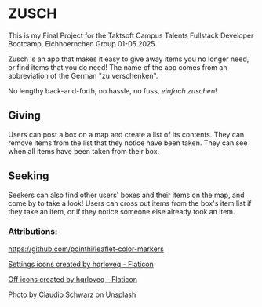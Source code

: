 # ZUSCH

This is my Final Project for the Taktsoft Campus Talents Fullstack Developer Bootcamp, Eichhoernchen Group 01-05.2025.

Zusch is an app that makes it easy to give away items you no longer need, or find items that you do need! The name of the app comes from an abbreviation of the German "zu verschenken".

No lengthy back-and-forth, no hassle, no fuss, _einfach zuschen_!

## Giving

Users can post a box on a map and create a list of its contents. They can remove items from the list that they notice have been taken. They can see when all items have been taken from their box.

## Seeking

Seekers can also find other users' boxes and their items on the map, and come by to take a look!
Users can cross out items from the box's item list if they take an item, or if they notice someone else already took an item.

### Attributions:

https://github.com/pointhi/leaflet-color-markers

<a href="https://www.flaticon.com/free-icons/settings" title="settings icons">Settings icons created by hqrloveq - Flaticon</a>

<a href="https://www.flaticon.com/free-icons/off" title="off icons">Off icons created by hqrloveq - Flaticon</a>

Photo by <a href="https://unsplash.com/@purzlbaum?utm_content=creditCopyText&utm_medium=referral&utm_source=unsplash">Claudio Schwarz</a> on <a href="https://unsplash.com/photos/white-and-brown-labeled-carton-TSgpeJ3yu8g?utm_content=creditCopyText&utm_medium=referral&utm_source=unsplash">Unsplash</a>
